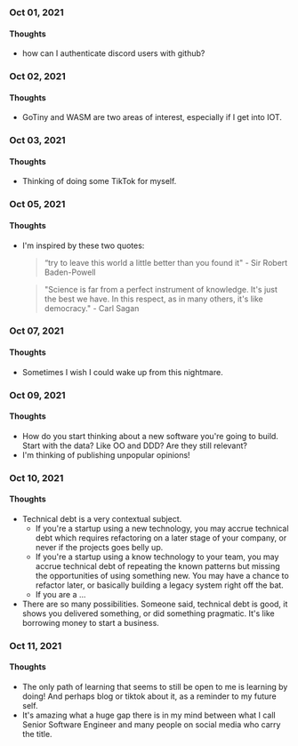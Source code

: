 ### Oct 01, 2021

#### Thoughts

- how can I authenticate discord users with github?



### Oct 02, 2021

#### Thoughts

- GoTiny and WASM are two areas of interest, especially if I get into IOT.



### Oct 03, 2021

#### Thoughts

- Thinking of doing some TikTok for myself.

  

### Oct 05, 2021

#### Thoughts

- I'm inspired by these two quotes:

  > “try to leave this world a little better than you found it" - Sir Robert Baden-Powell

  > "Science is far from a perfect instrument of knowledge. It's just the best we have. In this respect, as in many others, it's like democracy." - Carl Sagan



### Oct 07, 2021

#### Thoughts

- Sometimes I wish I could wake up from this nightmare.



### Oct 09, 2021

#### Thoughts

- How do you start thinking about a new software you're going to build. Start with the data? Like OO and DDD? Are they still relevant?
- I'm thinking of publishing unpopular opinions!



### Oct 10, 2021

#### Thoughts

- Technical debt is a very contextual subject. 
  - If you're a startup using a new technology, you may accrue technical debt which requires refactoring on a later stage of your company, or never if the projects goes belly up.
  - If you're a startup using a know technology to your team, you may accrue technical debt of repeating the known patterns but missing the opportunities of using something new. You may have a chance to refactor later, or basically building a legacy system right off the bat. 
  - If you are a ...
- There are so many possibilities. Someone said, technical debt is good, it shows you delivered something, or did something pragmatic. It's like borrowing money to start a business.

### Oct 11, 2021

#### Thoughts

- The only path of learning that seems to still be open to me is learning by doing! And perhaps blog or tiktok about it, as a reminder to my future self.
- It's amazing what a huge gap there is in my mind between what I call Senior Software Engineer and many people on social media who carry the title.
